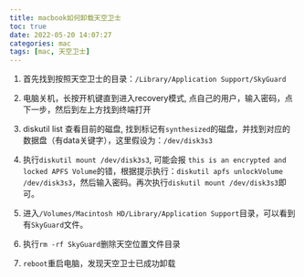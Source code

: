 ```yaml
---
title: macbook如何卸载天空卫士
toc: true
date: 2022-05-20 14:07:27
categories: mac
tags: [mac, 天空卫士]
---
```


1. 首先找到按照天空卫士的目录：``/Library/Application Support/SkyGuard``

2. 电脑关机，长按开机键直到进入recovery模式, 点自己的用户，输入密码，点下一步，然后到左上方找到终端打开

3. diskutil list 查看目前的磁盘, 找到标记有``synthesized``的磁盘，并找到对应的数据盘（有data关键字），这里假设为：``/dev/disk3s3``

4. 执行``diskutil mount /dev/disk3s3``, 可能会报 ``this is an encrypted and locked APFS Volume``的错，根据提示执行：``diskutil apfs unlockVolume /dev/disk3s3``，然后输入密码。再次执行``diskutil mount /dev/disk3s3``即可。

5. 进入``/Volumes/Macintosh HD/Library/Application Support``目录，可以看到有``SkyGuard``文件。

6. 执行``rm -rf SkyGuard``删除天空位置文件目录

7. ``reboot``重启电脑，发现天空卫士已成功卸载
